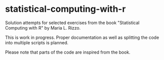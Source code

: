 # statistical-computing-with-r
Solution attempts for selected exercises from the book "Statistical Computing with R" by Maria L. Rizzo.

This is work in progress. Proper documentation as well as splitting the code into multiple scripts is planned.

Please note that parts of the code are inspired from the book.

